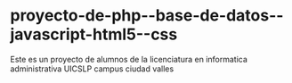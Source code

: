 # proyecto-de-php--base-de-datos--javascript-html5--css
Este es un proyecto de alumnos de la licenciatura en informatica administrativa UICSLP campus ciudad valles 
